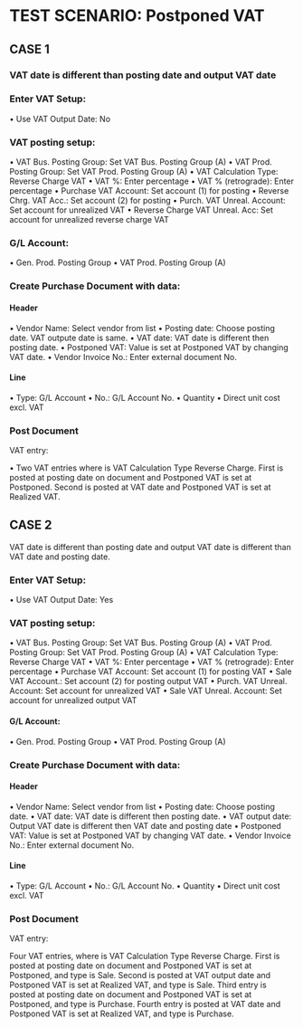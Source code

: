 # TEST SCENARIO: Postponed VAT

## CASE 1 

### VAT date is different than posting date and output VAT date

### Enter VAT Setup:

•	Use VAT Output Date: No

### VAT posting setup:

•	VAT Bus. Posting Group: Set VAT Bus. Posting Group (A)
•	VAT Prod. Posting Group: Set VAT Prod. Posting Group (A)
•	VAT Calculation Type: Reverse Charge VAT
•	VAT %: Enter percentage
•	VAT % (retrograde): Enter percentage
•	Purchase VAT Account: Set account (1) for posting
•	Reverse Chrg. VAT Acc.: Set account (2) for posting
•	Purch. VAT Unreal. Account: Set account for unrealized VAT
•	Reverse Charge VAT Unreal. Acc: Set account for unrealized reverse charge VAT

### G/L Account:

•	Gen. Prod. Posting Group
•	VAT Prod. Posting Group (A)

### Create Purchase Document with data:

#### Header

•	Vendor Name: Select vendor from list
•	Posting date: Choose posting date. VAT outpute date is same.
•	VAT date: VAT date is different then posting date.
•	Postponed VAT: Value is set at Postponed VAT by changing VAT date.
•	Vendor Invoice No.: Enter external document No.

#### Line

•	Type: G/L Account
•	No.: G/L Account No.
•	Quantity
•	Direct unit cost excl. VAT

### Post Document

VAT entry:

•	Two VAT entries where is VAT Calculation Type Reverse Charge. First is posted at posting date on document and Postponed VAT is set at Postponed. Second is posted at VAT date and Postponed VAT is set at Realized VAT.

## CASE 2 

VAT date is different than posting date and output VAT date is different than VAT date and posting date.

### Enter VAT Setup:

•	Use VAT Output Date: Yes

### VAT posting setup:

•	VAT Bus. Posting Group: Set VAT Bus. Posting Group (A)
•	VAT Prod. Posting Group: Set VAT Prod. Posting Group (A)
•	VAT Calculation Type: Reverse Charge VAT
•	VAT %: Enter percentage
•	VAT % (retrograde): Enter percentage
•	Purchase VAT Account: Set account (1) for posting VAT
•	Sale VAT Account.: Set account (2) for posting output VAT
•	Purch. VAT Unreal. Account: Set account for unrealized VAT
•	Sale VAT Unreal. Account: Set account for unrealized output VAT

#### G/L Account:

•	Gen. Prod. Posting Group
•	VAT Prod. Posting Group (A)

### Create Purchase Document with data:

#### Header

•	Vendor Name: Select vendor from list
•	Posting date: Choose posting date. 
•	VAT date: VAT date is different then posting date.
•	VAT output date: Output VAT date is different then VAT date and posting date
•	Postponed VAT: Value is set at Postponed VAT by changing VAT date.
•	Vendor Invoice No.: Enter external document No.

#### Line

•	Type: G/L Account
•	No.: G/L Account No.
•	Quantity
•	Direct unit cost excl. VAT

### Post Document

VAT entry:

Four VAT entries, where is VAT Calculation Type Reverse Charge. First is posted at posting date on document and Postponed VAT is set at Postponed, and type is Sale. Second is posted at VAT output date and Postponed VAT is set at Realized VAT, and type is Sale. Third entry is posted at posting date on document and Postponed VAT is set at Postponed, and type is Purchase. Fourth entry is posted at VAT date and Postponed VAT is set at Realized VAT, and type is Purchase.

